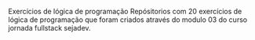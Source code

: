 Exercícios de lógica de programação
Repósitorios com 20 exercícios de lógica de programação que foram criados através do modulo 03 do curso jornada fullstack sejadev.